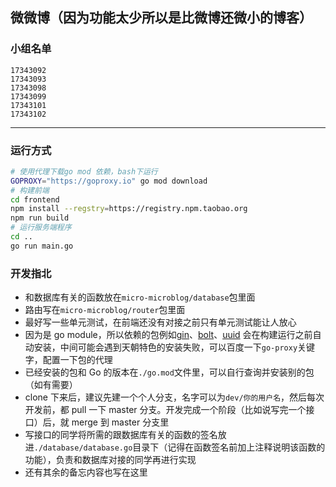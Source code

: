 ## 微微博（因为功能太少所以是比微博还微小的博客）

### 小组名单
```
17343092
17343093
17343098
17343099
17343101
17343102
```

---

### 运行方式
```bash
# 使用代理下载go mod 依赖，bash下运行
GOPROXY="https://goproxy.io" go mod download
# 构建前端
cd frontend
npm install --regstry=https://registry.npm.taobao.org
npm run build
# 运行服务端程序
cd ..
go run main.go
```

### 开发指北
* 和数据库有关的函数放在`micro-microblog/database`包里面
* 路由写在`micro-microblog/router`包里面
* 最好写一些单元测试，在前端还没有对接之前只有单元测试能让人放心
* 因为是 go module，所以依赖的包例如[gin](https://www.github.com/go-gonic/gin)、[bolt](https://www.github.com/boltdb/bolt)、[uuid](https://github.com/satori/go.uuid) 会在构建运行之前自动安装，中间可能会遇到天朝特色的安装失败，可以百度一下`go-proxy`关键字，配置一下包的代理
* 已经安装的包和 Go 的版本在`./go.mod`文件里，可以自行查询并安装别的包（如有需要）
* clone 下来后，建议先建一个个人分支，名字可以为`dev/你的用户名`，然后每次开发前，都 pull 一下 master 分支。开发完成一个阶段（比如说写完一个接口）后，就 merge 到 master 分支里
* 写接口的同学将所需的跟数据库有关的函数的签名放进`./database/database.go`目录下（记得在函数签名前加上注释说明该函数的功能），负责和数据库对接的同学再进行实现
* 还有其余的备忘内容也写在这里
